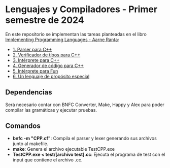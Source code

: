 # Lenguajes y Compiladores - Primer semestre de 2024

En este repositorio se implementan las tareas planteadas en el libro [Implementing Programming Languages - Aarne Ranta](https://www.grammaticalframework.org/ipl-book):
* [1. Parser para C++](https://www.grammaticalframework.org/ipl-book/assignments/assignment1/assignment1.html)
* [2. Verificador de típos para C++](https://www.grammaticalframework.org/ipl-book/assignments/assignment2/assignment2.html)
* [3. Intérprete para C++](https://www.grammaticalframework.org/ipl-book/assignments/assignment3/assignment3.html)
* [4. Generador de código para C++](https://www.grammaticalframework.org/ipl-book/assignments/assignment4/assignment4.html)
* [5. Intérprete para Fun](https://www.grammaticalframework.org/ipl-book/assignments/assignment5/assignment5.html)
* [6. Un lenguaje de propósito especial](https://www.grammaticalframework.org/ipl-book/assignments/assignment6/assignment6.html)

## Dependencias

Será necesario contar con BNFC Converter, Make, Happy y Alex para poder compilar las gramáticas y ejecutar pruebas.

## Comandos

* __bnfc -m "CPP.cf"__: Compila el parser y lexer generando sus archivos junto al makefile.
* __make__: Genera el archivo ejecutable TestCPP.exe
* __TestCPP.exe < test/[archivo test].cc__: Ejecuta el programa de test con el input que contiene el archivo .cc.
